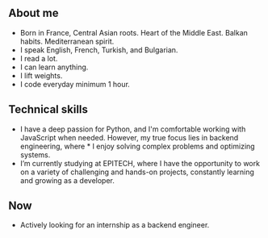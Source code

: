 ## About me

* Born in France, Central Asian roots. Heart of the Middle East. Balkan habits. Mediterranean spirit.
* I speak English, French, Turkish, and Bulgarian.
* I read a lot.
* I can learn anything.
* I lift weights.
* I code everyday minimum 1 hour.
  
## Technical skills
* I have a deep passion for Python, and I'm comfortable working with JavaScript when needed. However, my true focus lies in backend engineering, where * I enjoy solving complex problems and optimizing systems.
* I’m currently studying at EPITECH, where I have the opportunity to work on a variety of challenging and hands-on projects, constantly learning and growing as a developer.

## Now
* Actively looking for an internship as a backend engineer.
